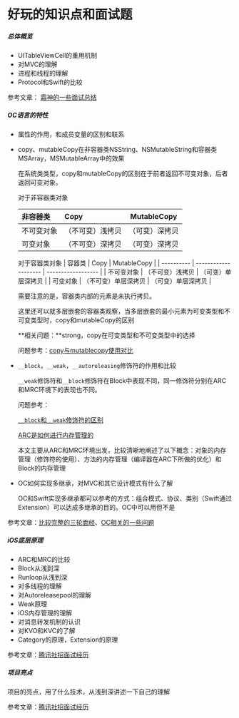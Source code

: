# 好玩的知识点和面试题

##### 总体概览

* UITableViewCell的重用机制
* 对MVC的理解
* 进程和线程的理解
* Protocol和Swift的比较

参考文章： [霜神的一些面试总结](https://halfrost.com/ios_interview/)

##### OC语言的特性

* 属性的作用，和成员变量的区别和联系

* copy、mutableCopy在非容器类NSString、NSMutableString和容器类MSArray，MSMutableArray中的效果

  在系统类类型，copy和mutableCopy的区别在于前者返回不可变对象，后者返回可变对象。

  对于非容器类对象

  | 非容器类   | Copy             | MutableCopy    |
  | :--------- | :--------------- | -------------- |
  | 不可变对象 | （不可变）浅拷贝 | （可变）深拷贝 |
  | 可变对象   | （不可变）深拷贝 | （可变）深拷贝 |

  对于容器类对象
  | 容器类     | Copy                 | MutableCopy        |
  | ---------- | -------------------- | ------------------ |
  | 不可变对象 | （不可变）浅拷贝     | （可变）单层深拷贝 |
  | 可变对象   | （不可变）单层深拷贝 | （可变）单层深拷贝 |

  需要注意的是，容器类内部的元素是未执行拷贝。

  这里还可以就多层嵌套的容器类观察，当多层嵌套的最小元素为可变类型和不可变类型时，copy和mutableCopy的区别

  **相关问题：**strong，copy在可变类型和不可变类型中的选择

  问题参考：[copy与mutablecopy使用对比](https://www.jianshu.com/p/cf34d7ed180d)

* `__block`，`__weak`，`__autoreleasing`修饰符的作用和比较

  `__weak`修饰符和`__block`修饰符在Block中表现不同，同一修饰符分别在ARC和MRC环境下的表现也不同。

  问题参考：

  [`__block`和`__weak`修饰符的区别](https://www.jianshu.com/p/46f463c05e8a)

  [ARC是如何进行内存管理的](https://amywushu.github.io/2016/12/07/%E5%9F%BA%E7%A1%80%E7%9F%A5%E8%AF%86-ARC-%E6%98%AF%E5%A6%82%E4%BD%95%E8%BF%9B%E8%A1%8C%E5%86%85%E5%AD%98%E7%AE%A1%E7%90%86%E7%9A%84.html)

  本文主要从ARC和MRC环境出发，比较清晰地阐述了以下概念：对象的内存管理（修饰符的使用）、方法的内存管理（编译器在ARC下所做的优化）和Block的内存管理

* OC如何实现多继承，对MVC和其它设计模式有什么了解 

  OC和Swift实现多继承都可以参考的方式：组合模式、协议、类别（Swift通过Extension）可以达成多继承的目的。OC中可以用但不是

参考文章：[比较完整的三轮面经](https://juejin.im/post/6844904105270312974)、[OC相关的一些问题](http://www.521ios.com/2017/11/28/%E9%9D%A2%E8%AF%95%E9%97%AE%E9%A2%98%E6%80%BB%E7%BB%93/)

#####   iOS底层原理

* ARC和MRC的比较
* Block从浅到深
* Runloop从浅到深
* 对多线程的理解
* 对Autoreleasepool的理解
* Weak原理
* iOS内存管理的理解
* 对消息转发机制的认识
* 对KVO和KVC的了解
* Category的原理，Extension的原理

参考文章：[腾讯社招面试经历](https://www.nowcoder.com/discuss/472084?channel=1009&source_id=discuss_terminal_discuss_history)

##### 项目亮点

项目的亮点，用了什么技术，从浅到深讲述一下自己的理解

参考文章：[腾讯社招面试经历](https://www.nowcoder.com/discuss/472084?channel=1009&source_id=discuss_terminal_discuss_history)

